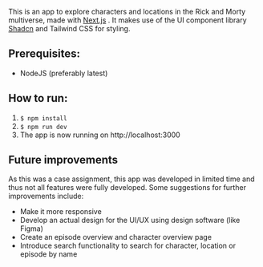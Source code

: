 This is an app to explore characters and locations in the Rick and Morty multiverse, made with [Next.js](https://nextjs.org) . It makes use of the UI component library [Shadcn](https://ui.shadcn.com/) and Tailwind CSS for styling.

## Prerequisites:
- NodeJS (preferably latest)

## How to run:
1.  ```$ npm install```
2. ```$ npm run dev```
3. The app is now running on http://localhost:3000

## Future improvements
As this was a case assignment, this app was developed in limited time and thus not all features were fully developed. Some suggestions for further improvements include:
- Make it more responsive
- Develop an actual design for the UI/UX using design software (like Figma)
- Create an episode overview and character overview page
- Introduce search functionality to search for character, location or episode by name

